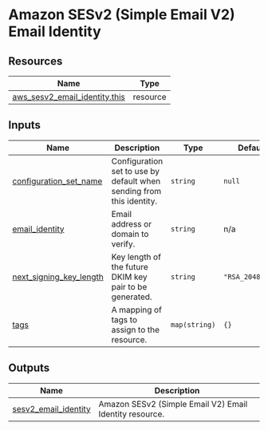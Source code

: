 # Amazon SESv2 (Simple Email V2) Email Identity

## Resources

| Name | Type |
|------|------|
| [aws_sesv2_email_identity.this](https://registry.terraform.io/providers/hashicorp/aws/latest/docs/resources/sesv2_email_identity) | resource |

## Inputs

| Name | Description | Type | Default | Required |
|------|-------------|------|---------|:--------:|
| <a name="input_configuration_set_name"></a> [configuration\_set\_name](#input\_configuration\_set\_name) | Configuration set to use by default when sending from this identity. | `string` | `null` | no |
| <a name="input_email_identity"></a> [email\_identity](#input\_email\_identity) | Email address or domain to verify. | `string` | n/a | yes |
| <a name="input_next_signing_key_length"></a> [next\_signing\_key\_length](#input\_next\_signing\_key\_length) | Key length of the future DKIM key pair to be generated. | `string` | `"RSA_2048_BIT"` | no |
| <a name="input_tags"></a> [tags](#input\_tags) | A mapping of tags to assign to the resource. | `map(string)` | `{}` | no |

## Outputs

| Name | Description |
|------|-------------|
| <a name="output_sesv2_email_identity"></a> [sesv2\_email\_identity](#output\_sesv2\_email\_identity) | Amazon SESv2 (Simple Email V2) Email Identity resource. |
